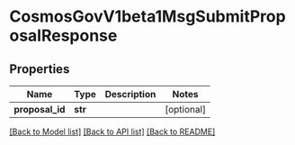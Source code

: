 # CosmosGovV1beta1MsgSubmitProposalResponse

## Properties
Name | Type | Description | Notes
------------ | ------------- | ------------- | -------------
**proposal_id** | **str** |  | [optional] 

[[Back to Model list]](../README.md#documentation-for-models) [[Back to API list]](../README.md#documentation-for-api-endpoints) [[Back to README]](../README.md)

